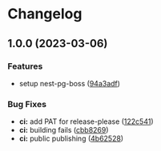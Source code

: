 # Changelog

## 1.0.0 (2023-03-06)


### Features

* setup nest-pg-boss ([94a3adf](https://github.com/apricote/nest-pg-boss/commit/94a3adfd748a45dd42f4e7df30ddddbbcaf529b7))


### Bug Fixes

* **ci:** add PAT for release-please ([122c541](https://github.com/apricote/nest-pg-boss/commit/122c54159f2aa5ab2462d6c0a978b433b092a174))
* **ci:** building fails ([cbb8269](https://github.com/apricote/nest-pg-boss/commit/cbb826953a729c75da059428ac4782e3a1386034))
* **ci:** public publishing ([4b62528](https://github.com/apricote/nest-pg-boss/commit/4b62528f0820d0ad23be8174df863a119d309812))
